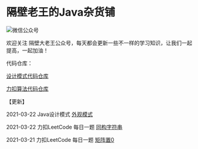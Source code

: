 # 隔壁老王的Java杂货铺

![微信公众号](./logo.png)

欢迎关注 隔壁大老王公众号，每天都会更新一些不一样的学习知识，让我们一起提高，一起加油！



代码仓库：

[设计模式代码仓库](https://github.com/get2bad/java_design_mode)

[力扣算法代码仓库](https://github.com/get2bad/leetcode-algorithm)

【更新】

2021-03-22 Java设计模式 [外观模式](./docs/设计模式/java设计模式-外观模式.md)

2021-03-22 力扣LeetCode 每日一题 [同构字符串](./docs/算法/同构字符串.md)

2021-03-21 力扣LeetCode 每日一题 [矩阵置0](./docs/算法/矩阵置0.md)

